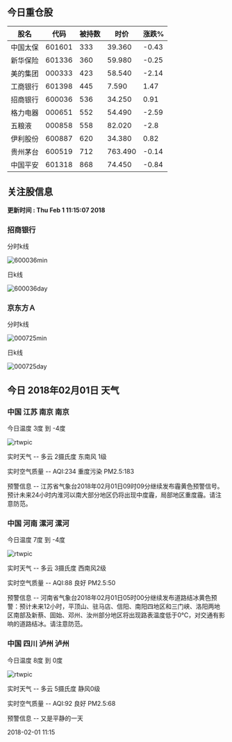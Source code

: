 
## 今日重仓股 

|股名|代码|被持数|时价|涨跌%|
|---|---|---|---|---|
|中国太保|601601|333|39.360|-0.43|
|新华保险|601336|360|59.980|-0.25|
|美的集团|000333|423|58.540|-2.14|
|工商银行|601398|445|7.590|1.47|
|招商银行|600036|536|34.250|0.91|
|格力电器|000651|552|54.490|-2.59|
|五粮液|000858|558|82.020|-2.8|
|伊利股份|600887|620|34.380|0.82|
|贵州茅台|600519|712|763.490|-0.14|
|中国平安|601318|868|74.450|-0.84|

## 关注股信息
**更新时间 : Thu Feb  1 11:15:07 2018**
### 招商银行 
分时k线

![600036min](http://image.sinajs.cn/newchart/min/n/sh600036.gif)

日k线

![600036day](http://image.sinajs.cn/newchart/daily/n/sh600036.gif)

### 京东方Ａ 
分时k线

![000725min](http://image.sinajs.cn/newchart/min/n/sz000725.gif)

日k线

![000725day](http://image.sinajs.cn/newchart/daily/n/sz000725.gif)
## 今日 2018年02月01日 天气
### 中国 江苏 南京 南京

今日温度 3度 到 -4度

![rtwpic](http://app1.showapi.com/weather/icon/day/01.png)

实时天气 -- 多云 2摄氏度 东南风 1级

实时空气质量 -- AQI:234 重度污染 PM2.5:183

预警信息 -- 江苏省气象台2018年02月01日09时09分继续发布霾黄色预警信号。预计未来24小时内淮河以南大部分地区仍将出现中度霾，局部地区重度霾。请注意防范。
    
### 中国 河南 漯河 漯河

今日温度 7度 到 -4度

![rtwpic](http://app1.showapi.com/weather/icon/day/01.png)

实时天气 -- 多云 3摄氏度 西南风2级

实时空气质量 -- AQI:88 良好 PM2.5:50

预警信息 -- 河南省气象台2018年02月01日05时00分继续发布道路结冰黄色预警：预计未来12小时，平顶山、驻马店、信阳、南阳四地区和三门峡、洛阳两地区南部及新蔡、固始、邓州、汝州部分地区将出现路表温度低于0℃，对交通有影响的道路结冰。请注意防范。
    
### 中国 四川 泸州 泸州

今日温度 8度 到 0度

![rtwpic](http://app1.showapi.com/weather/icon/day/01.png)

实时天气 -- 多云 5摄氏度 静风0级

实时空气质量 -- AQI:92 良好 PM2.5:68

预警信息 -- 又是平静的一天
    
2018-02-01 11:15